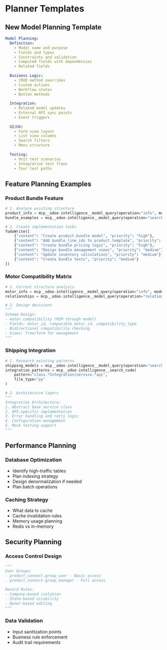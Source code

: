 # Planner Templates

## New Model Planning Template

```yaml
Model Planning:
  Definition:
    - Model name and purpose
    - Fields and types
    - Constraints and validation
    - Computed fields with dependencies
    - Related fields
    
  Business Logic:
    - CRUD method overrides
    - Custom actions
    - Workflow states
    - Button methods
    
  Integration:
    - Related model updates
    - External API sync points
    - Event triggers
    
  UI/UX:
    - Form view layout
    - List view columns
    - Search filters
    - Menu structure
    
  Testing:
    - Unit test scenarios
    - Integration test flows
    - Tour test paths
```

## Feature Planning Examples

### Product Bundle Feature

```python
# 1. Analyze existing structure
product_info = mcp__odoo-intelligence__model_query(operation="info", model_name="product.template")
bundle_examples = mcp__odoo-intelligence__model_query(operation="search", pattern="bundle|kit")

# 2. Create implementation tasks
TodoWrite([
    {"content": "Create product.bundle model", "priority": "high"},
    {"content": "Add bundle_line_ids to product.template", "priority": "high"},
    {"content": "Create bundle pricing logic", "priority": "high"},
    {"content": "Design bundle management views", "priority": "medium"},
    {"content": "Update inventory calculations", "priority": "medium"},
    {"content": "Create bundle tests", "priority": "medium"}
])
```

### Motor Compatibility Matrix

```python
# 1. Current structure analysis
motor_info = mcp__odoo-intelligence__model_query(operation="info", model_name="motor.product")
relationships = mcp__odoo-intelligence__model_query(operation="relationships", model_name="motor.product")

# 2. Design decisions
"""
Schema Design:
- motor.compatibility (M2M through model)
- Fields: motor_id, compatible_motor_id, compatibility_type
- Bidirectional compatibility checking
- Views: Tree/form for management
"""
```

### Shipping Integration

```python
# 1. Research existing patterns
shipping_models = mcp__odoo-intelligence__model_query(operation="search", pattern="shipping|delivery")
integration_patterns = mcp__odoo-intelligence__search_code(
    pattern="class.*Integration|service.*api",
    file_type="py"
)

# 2. Architecture layers
"""
Integration Architecture:
1. Abstract base service class
2. API-specific implementation  
3. Error handling and retry logic
4. Configuration management
5. Mock testing support
"""
```

## Performance Planning

### Database Optimization
- Identify high-traffic tables
- Plan indexing strategy
- Design denormalization if needed
- Plan batch operations

### Caching Strategy
- What data to cache
- Cache invalidation rules
- Memory usage planning
- Redis vs in-memory

## Security Planning

### Access Control Design
```python
"""
User Groups:
- product_connect.group_user - Basic access
- product_connect.group_manager - Full access

Record Rules:
- Company-based isolation
- State-based visibility
- Owner-based editing
"""
```

### Data Validation
- Input sanitization points
- Business rule enforcement
- Audit trail requirements
